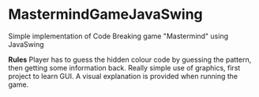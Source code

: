 # MastermindGameJavaSwing
Simple implementation of Code Breaking game "Mastermind" using JavaSwing

**Rules**
Player has to guess the hidden colour code by guessing the pattern, then getting some information back.
Really simple use of graphics, first project to learn GUI. A visual explanation is provided when running the game.
